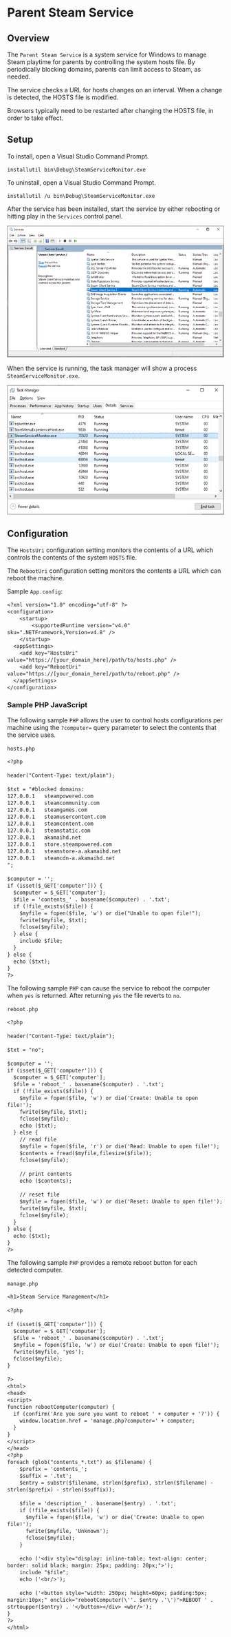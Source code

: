 # Parent Steam Service

## Overview

The `Parent Steam Service` is a system service for Windows to manage Steam playtime for parents by controlling the system hosts file. By periodically blocking domains, parents can limit access to Steam, as needed.

The service checks a URL for hosts changes on an interval. When a change is detected, the HOSTS file is modified.

Browsers typically need to be restarted after changing the HOSTS file, in order to take effect.

## Setup

To install, open a Visual Studio Command Prompt.

```
installutil bin\Debug\SteamServiceMonitor.exe
```

To uninstall, open a Visual Studio Command Prompt.

```
installutil /u bin\Debug\SteamServiceMonitor.exe
```

After the service has been installed, start the service by either rebooting or hitting play in the `Services` control panel.

![image_1](images/image_1.png)

When the service is running, the task manager will show a process `SteamServiceMonitor.exe`.

![image_2](images/image_2.png)

## Configuration

The `HostsUri` configuration setting monitors the contents of a URL which controls the contents of the system `HOSTS` file.

The `RebootUri` configuration setting monitors the contents a URL which can reboot the machine.

Sample `App.config`:

```
<?xml version="1.0" encoding="utf-8" ?>
<configuration>
    <startup>
        <supportedRuntime version="v4.0" sku=".NETFramework,Version=v4.8" />
    </startup>
  <appSettings>
    <add key="HostsUri" value="https://[your_domain_here]/path/to/hosts.php" />
    <add key="RebootUri" value="https://[your_domain_here]/path/to/reboot.php" />
  </appSettings>
</configuration>
```

### Sample PHP JavaScript

The following sample `PHP` allows the user to control hosts configurations per machine using the `?computer=` query parameter to select the contents that the service uses.

`hosts.php`
```
<?php

header("Content-Type: text/plain");

$txt = "#blocked domains:
127.0.0.1   steampowered.com
127.0.0.1   steamcommunity.com
127.0.0.1   steamgames.com
127.0.0.1   steamusercontent.com
127.0.0.1   steamcontent.com
127.0.0.1   steamstatic.com
127.0.0.1   akamaihd.net
127.0.0.1   store.steampowered.com
127.0.0.1   steamstore-a.akamaihd.net
127.0.0.1   steamcdn-a.akamaihd.net
";

$computer = '';
if (isset($_GET['computer'])) {
  $computer = $_GET['computer'];
  $file = 'contents_' . basename($computer) . '.txt';
  if (!file_exists($file)) {
    $myfile = fopen($file, 'w') or die("Unable to open file!");
    fwrite($myfile, $txt);
    fclose($myfile);
  } else {
    include $file;
  }
} else {
  echo ($txt);
}
?>
```

The following sample `PHP` can cause the service to reboot the computer when `yes` is returned. After returning `yes` the file reverts to `no`.

`reboot.php`
```
<?php

header("Content-Type: text/plain");

$txt = "no";

$computer = '';
if (isset($_GET['computer'])) {
  $computer = $_GET['computer'];
  $file = 'reboot_' . basename($computer) . '.txt';
  if (!file_exists($file)) {
    $myfile = fopen($file, 'w') or die('Create: Unable to open file!');
    fwrite($myfile, $txt);
    fclose($myfile);
    echo ($txt);
  } else {
    // read file
    $myfile = fopen($file, 'r') or die('Read: Unable to open file!');
    $contents = fread($myfile,filesize($file));
    fclose($myfile);

    // print contents
    echo ($contents);

    // reset file
    $myfile = fopen($file, 'w') or die('Reset: Unable to open file!');
    fwrite($myfile, $txt);
    fclose($myfile);
  }
} else {
  echo ($txt);
}
?>
```

The following sample `PHP` provides a remote reboot button for each detected computer.

`manage.php`
```
<h1>Steam Service Management</h1>

<?php

if (isset($_GET['computer'])) {
  $computer = $_GET['computer'];
  $file = 'reboot_' . basename($computer) . '.txt';
  $myfile = fopen($file, 'w') or die('Create: Unable to open file!');
  fwrite($myfile, 'yes');
  fclose($myfile);
}

?>
<html>
<head>
<script>
function rebootComputer(computer) {
  if (confirm('Are you sure you want to reboot ' + computer + '?')) {
    window.location.href = 'manage.php?computer=' + computer;
  }
}
</script>
</head>
<?php
foreach (glob("contents_*.txt") as $filename) {
    $prefix = 'contents_';
    $suffix = '.txt';
    $entry = substr($filename, strlen($prefix), strlen($filename) - strlen($prefix) - strlen($suffix));

    $file = 'description_' . basename($entry) . '.txt';
    if (!file_exists($file)) {
      $myfile = fopen($file, 'w') or die('Create: Unable to open file!');
      fwrite($myfile, 'Unknown');
      fclose($myfile);
    }

    echo ('<div style="display: inline-table; text-align: center; border: solid black; margin: 25px; padding: 20px;">');
    include "$file";
    echo ('<br/>');

    echo ('<button style="width: 250px; height=60px; padding:5px; margin:10px;" onclick="rebootComputer(\''. $entry .'\')">REBOOT ' . strtoupper($entry) . '</button></div> <wbr/>');
}
?>
</html>
```
